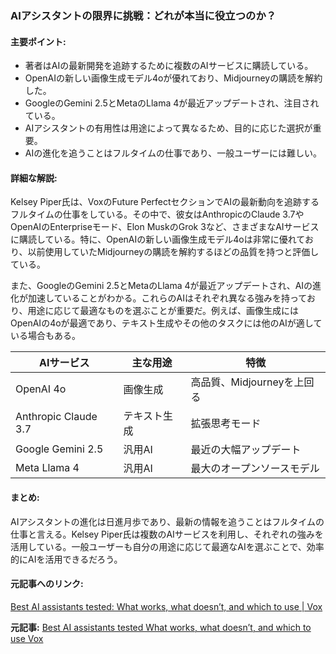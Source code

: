 ### AIアシスタントの限界に挑戦：どれが本当に役立つのか？

#### 主要ポイント:
- 著者はAIの最新開発を追跡するために複数のAIサービスに購読している。
- OpenAIの新しい画像生成モデル4oが優れており、Midjourneyの購読を解約した。
- GoogleのGemini 2.5とMetaのLlama 4が最近アップデートされ、注目されている。
- AIアシスタントの有用性は用途によって異なるため、目的に応じた選択が重要。
- AIの進化を追うことはフルタイムの仕事であり、一般ユーザーには難しい。

#### 詳細な解説:
Kelsey Piper氏は、VoxのFuture PerfectセクションでAIの最新動向を追跡するフルタイムの仕事をしている。その中で、彼女はAnthropicのClaude 3.7やOpenAIのEnterpriseモード、Elon MuskのGrok 3など、さまざまなAIサービスに購読している。特に、OpenAIの新しい画像生成モデル4oは非常に優れており、以前使用していたMidjourneyの購読を解約するほどの品質を持つと評価している。

また、GoogleのGemini 2.5とMetaのLlama 4が最近アップデートされ、AIの進化が加速していることがわかる。これらのAIはそれぞれ異なる強みを持っており、用途に応じて最適なものを選ぶことが重要だ。例えば、画像生成にはOpenAIの4oが最適であり、テキスト生成やその他のタスクには他のAIが適している場合もある。

| AIサービス | 主な用途 | 特徴 |
|---|---|---|
| OpenAI 4o | 画像生成 | 高品質、Midjourneyを上回る |
| Anthropic Claude 3.7 | テキスト生成 | 拡張思考モード |
| Google Gemini 2.5 | 汎用AI | 最近の大幅アップデート |
| Meta Llama 4 | 汎用AI | 最大のオープンソースモデル |

#### まとめ:
AIアシスタントの進化は日進月歩であり、最新の情報を追うことはフルタイムの仕事と言える。Kelsey Piper氏は複数のAIサービスを利用し、それぞれの強みを活用している。一般ユーザーも自分の用途に応じて最適なAIを選ぶことで、効率的にAIを活用できるだろう。

#### 元記事へのリンク:
[Best AI assistants tested: What works, what doesn’t, and which to use | Vox](https://www.vox.com/future-perfect/2025/5/12/24745678/best-ai-assistants-tested-what-works-what-doesnt-and-which-to-use)

**元記事:** [Best AI assistants tested What works, what doesn’t, and which to use Vox](https://www.vox.com/future-perfect/411924/artificial-intelligence-chatbots-openai-chatgpt-anthropic-google-gemini-claude-grok)